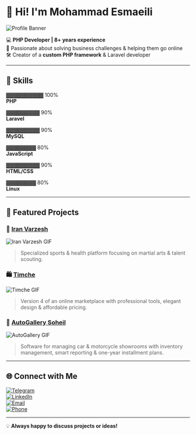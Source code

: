 # 👋 Hi! I'm Mohammad Esmaeili

![Profile Banner](https://media4.giphy.com/media/v1.Y2lkPTc5MGI3NjExemF4ZzloMzljYmw1d2RrZmRyaGd6Y2ttcnBqc2lqZDlzOXNmbmRpZyZlcD12MV9pbnRlcm5hbF9naWZfYnlfaWQmY3Q9Zw/EZr27ZbJwmjE9PGyLN/giphy.gif)

💻 **PHP Developer | 8+ years experience**  
🚀 Passionate about solving business challenges & helping them go online  
🛠️ Creator of a **custom PHP framework** & Laravel developer  


---

## 🔧 Skills

▓▓▓▓▓▓▓▓▓▓ 100%  
**PHP**

▓▓▓▓▓▓▓▓▓ 90%  
**Laravel**

▓▓▓▓▓▓▓▓▓ 90%  
**MySQL**

▓▓▓▓▓▓▓▓ 80%  
**JavaScript**

▓▓▓▓▓▓▓▓▓ 90%  
**HTML/CSS**

▓▓▓▓▓▓▓▓ 80%  
**Linux**


---

## 🏅 Featured Projects

### 🥋 [Iran Varzesh](https://iranvarzesh.ir)
![Iran Varzesh GIF](https://media0.giphy.com/media/v1.Y2lkPTc5MGI3NjExbDhnczMxMmk3bmR5ZXVia2g2M2thZmJscDVramUzZjIyd3R3N2p1byZlcD12MV9pbnRlcm5hbF9naWZfYnlfaWQmY3Q9Zw/l41lQMx5ldSvk60bC/giphy.gif)  
> Specialized sports & health platform focusing on martial arts & talent scouting.  

### 🛍️ [Timche](https://timche.org)
![Timche GIF](https://media0.giphy.com/media/v1.Y2lkPTc5MGI3NjExb253YXJ4anByMHdyYTM0bXJvZXF6ZHA5ZWdjbXE2YWN4NWFxNTBudiZlcD12MV9pbnRlcm5hbF9naWZfYnlfaWQmY3Q9Zw/fDkQ1RJkhmfsaO0LCz/giphy.gif)  
> Version 4 of an online marketplace with professional tools, elegant design & affordable pricing.  

### 🚗 [AutoGallery Soheil](https://itmb.ir/demo/autogallery/)
![AutoGallery GIF](https://media4.giphy.com/media/v1.Y2lkPTc5MGI3NjExc3RlaHhsZTFhcnp4MGZ1Y290aHJ5M2Y0ZjBuOWl0enEwdmswZmhoOCZlcD12MV9pbnRlcm5hbF9naWZfYnlfaWQmY3Q9Zw/Y42XSF1bFLjUF3ljsL/giphy.gif)  
> Software for managing car & motorcycle showrooms with inventory management, smart reporting & one-year installment plans.  

---

## 🌐 Connect with Me

[![Telegram](https://img.shields.io/badge/Telegram-2CA5E0?style=for-the-badge&logo=telegram&logoColor=white)](https://t.me/mhoamadesmaili01)  
[![LinkedIn](https://img.shields.io/badge/LinkedIn-0077B5?style=for-the-badge&logo=linkedin&logoColor=white)](https://linkedin.com/in/mohamadesmaili01)  
[![Email](https://img.shields.io/badge/Email-rret.rocket@gmail.com-blue?style=for-the-badge&logo=gmail&logoColor=white)](mailto:rret.rocket@gmail.com)  
[![Phone](https://img.shields.io/badge/Phone-+98-21-9130-0695-green?style=for-the-badge&logo=phone&logoColor=white)](tel:+982191300695)

---

💡 **Always happy to discuss projects or ideas!**
